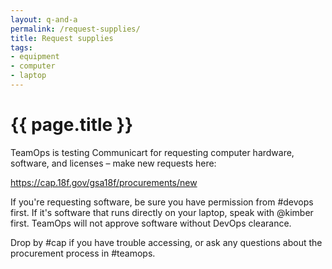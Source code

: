```yaml
---
layout: q-and-a
permalink: /request-supplies/
title: Request supplies
tags:
- equipment
- computer
- laptop
---
```

# {{ page.title }}

TeamOps is testing Communicart for requesting computer hardware, software, and licenses – make new requests here:

https://cap.18f.gov/gsa18f/procurements/new

If you're requesting software, be sure you have permission from #devops first. If it's software that runs directly on your laptop, speak with @kimber first. TeamOps will not approve software without DevOps clearance. 

Drop by #cap if you have trouble accessing, or ask any questions about the procurement process in #teamops.
